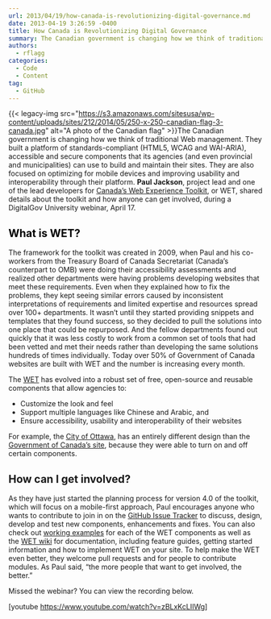 ```yaml
---
url: 2013/04/19/how-canada-is-revolutionizing-digital-governance.md
date: 2013-04-19 3:26:59 -0400
title: How Canada is Revolutionizing Digital Governance
summary: The Canadian government is changing how we think of traditional Web management. They built a platform of standards-compliant (HTML5, WCAG and WAI-ARIA), accessible and secure components that its agencies (and even provincial and municipalities) can use to build and maintain their sites. They are also focused
authors:
  - rflagg
categories:
  - Code
  - Content
tag:
  - GitHub
---
```


{{< legacy-img src="https://s3.amazonaws.com/sitesusa/wp-content/uploads/sites/212/2014/05/250-x-250-canadian-flag-3-canada.jpg" alt="A photo of the Canadian flag" >}}The Canadian government is changing how we think of traditional Web management. They built a platform of standards-compliant (HTML5, WCAG and WAI-ARIA), accessible and secure components that its agencies (and even provincial and municipalities) can use to build and maintain their sites. They are also focused on optimizing for mobile devices and improving usability and interoperability through their platform. **Paul Jackson**, project lead and one of the lead developers for [Canada’s Web Experience Toolkit](http://wet-boew.github.io/v4.0-ci/index-en.html), or WET, shared details about the toolkit and how anyone can get involved, during a DigitalGov University webinar, April 17.

## <span style="color: #000000">What is WET?</span>

The framework for the toolkit was created in 2009, when Paul and his co-workers from the Treasury Board of Canada Secretariat (Canada’s counterpart to OMB) were doing their accessibility assessments and realized other departments were having problems developing websites that meet these requirements. Even when they explained how to fix the problems, they kept seeing similar errors caused by inconsistent interpretations of requirements and limited expertise and resources spread over 100+ departments. It wasn’t until they started providing snippets and templates that they found success, so they decided to pull the solutions into one place that could be repurposed. And the fellow departments found out quickly that it was less costly to work from a common set of tools that had been vetted and met their needs rather than developing the same solutions hundreds of times individually. Today over 50% of Government of Canada websites are built with WET and the number is increasing every month.
  
The [WET](http://www.tbs-sct.gc.ca/ws-nw/wa-aw/wet-boew/index-eng.asp) has evolved into a robust set of free, open-source and reusable components that allow agencies to:

  * Customize the look and feel
  * Support multiple languages like Chinese and Arabic, and
  * Ensure accessibility, usability and interoperability of their websites

For example, the [City of Ottawa](http://ottawa.ca/en), has an entirely different design than the [Government of Canada’s site](http://www.canada.ca/en/index.html), because they were able to turn on and off certain components.

## How can I get involved?

As they have just started the planning process for version 4.0 of the toolkit, which will focus on a mobile-first approach, Paul encourages anyone who wants to contribute to join in on the [GitHub Issue Tracker](https://github.com/wet-boew/wet-boew/issues) to discuss, design, develop and test new components, enhancements and fixes. You can also check out [working examples](http://wet-boew.github.io/wet-boew/demos/index-en.html) for each of the WET components as well as the [WET wiki](https://github.com/wet-boew/wet-boew/wiki) for documentation, including feature guides, getting started information and how to implement WET on your site. To help make the WET even better, they welcome pull requests and for people to contribute modules. As Paul said, “the more people that want to get involved, the better.”

Missed the webinar? You can view the recording below.

[youtube https://www.youtube.com/watch?v=zBLxKcLIIWg]